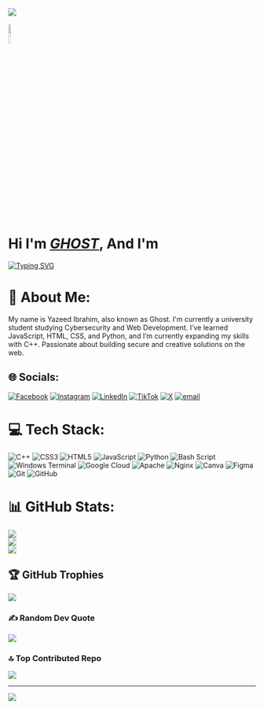   <img src="https://dl.dropbox.com/scl/fi/4b4xwrb7o5k9b3xg4crv6/hacker.jpeg?rlkey=n8h7qbiisp6p6opmyw6gs3bi6&st=v0ui5j2n&dl=0">
<br><br> <img src="https://dl.dropbox.com/scl/fi/bnl9ycv5mpdcxchixietq/yadhu-yAHgEFKTEds-unsplash.jpg?rlkey=c40hxyioee62qa4bur3xjv19l&st=f5nyju6a&dl=0" width="10%" height="10%">

#

<h1>Hi I'm <i><a href="https://github.com/Yazeedibrahim" rel="nofollow"><b>GHOST</b></i></a>, And I'm</h1>
<a href="https://git.io/typing-svg"><img src="https://readme-typing-svg.herokuapp.com?font=Fira+Code&pause=1000&color=3FF72C&background=000000&width=435&lines=A+Cyber+Security+Engineer;A+Website+Developer;A+Software+Developer;A+Writer" alt="Typing SVG" /></a>

# 💫 About Me:
 My name is Yazeed Ibrahim, also known as Ghost. I'm currently a university student studying Cybersecurity and Web Development. I’ve learned JavaScript, HTML, CSS, and Python, and I’m currently expanding my skills with C++. Passionate about building secure and creative solutions on the web.


## 🌐 Socials:
[![Facebook](https://img.shields.io/badge/Facebook-%231877F2.svg?logo=Facebook&logoColor=white)](https://facebook.com/https://www.facebook.com/profile.php?id=61570858050365) [![Instagram](https://img.shields.io/badge/Instagram-%23E4405F.svg?logo=Instagram&logoColor=white)](https://instagram.com/https://www.instagram.com/invites/contact/?igsh=1ou3ex9n7zvq2&utm_content=pk8zzt4) [![LinkedIn](https://img.shields.io/badge/LinkedIn-%230077B5.svg?logo=linkedin&logoColor=white)](https://linkedin.com/in/https://www.linkedin.com/in/yazeed-ibrahim-423ba5262?utm_source=share&utm_campaign=share_via&utm_content=profile&utm_medium=android_app) [![TikTok](https://img.shields.io/badge/TikTok-%23000000.svg?logo=TikTok&logoColor=white)](https://tiktok.com/@@yazeedlildude) [![X](https://img.shields.io/badge/X-black.svg?logo=X&logoColor=white)](https://x.com/https://x.com/AbrahamYazeed?t=ySDW-PtjFdtXq63iWBPq8w&s=09) [![email](https://img.shields.io/badge/Email-D14836?logo=gmail&logoColor=white)](mailto:yazeedibrahim029@gmail.com) 

# 💻 Tech Stack:
![C++](https://img.shields.io/badge/c++-%2300599C.svg?style=for-the-badge&logo=c%2B%2B&logoColor=white) ![CSS3](https://img.shields.io/badge/css3-%231572B6.svg?style=for-the-badge&logo=css3&logoColor=white) ![HTML5](https://img.shields.io/badge/html5-%23E34F26.svg?style=for-the-badge&logo=html5&logoColor=white) ![JavaScript](https://img.shields.io/badge/javascript-%23323330.svg?style=for-the-badge&logo=javascript&logoColor=%23F7DF1E) ![Python](https://img.shields.io/badge/python-3670A0?style=for-the-badge&logo=python&logoColor=ffdd54) ![Bash Script](https://img.shields.io/badge/bash_script-%23121011.svg?style=for-the-badge&logo=gnu-bash&logoColor=white) ![Windows Terminal](https://img.shields.io/badge/Windows%20Terminal-%234D4D4D.svg?style=for-the-badge&logo=windows-terminal&logoColor=white) ![Google Cloud](https://img.shields.io/badge/GoogleCloud-%234285F4.svg?style=for-the-badge&logo=google-cloud&logoColor=white) ![Apache](https://img.shields.io/badge/apache-%23D42029.svg?style=for-the-badge&logo=apache&logoColor=white) ![Nginx](https://img.shields.io/badge/nginx-%23009639.svg?style=for-the-badge&logo=nginx&logoColor=white) ![Canva](https://img.shields.io/badge/Canva-%2300C4CC.svg?style=for-the-badge&logo=Canva&logoColor=white) ![Figma](https://img.shields.io/badge/figma-%23F24E1E.svg?style=for-the-badge&logo=figma&logoColor=white) ![Git](https://img.shields.io/badge/git-%23F05033.svg?style=for-the-badge&logo=git&logoColor=white) ![GitHub](https://img.shields.io/badge/github-%23121011.svg?style=for-the-badge&logo=github&logoColor=white)
# 📊 GitHub Stats:
![](https://github-readme-stats.vercel.app/api?username=Yazeedibrahim&theme=dark&hide_border=false&include_all_commits=false&count_private=false)<br/>
![](https://nirzak-streak-stats.vercel.app/?user=Yazeedibrahim&theme=dark&hide_border=false)<br/>
![](https://github-readme-stats.vercel.app/api/top-langs/?username=Yazeedibrahim&theme=dark&hide_border=false&include_all_commits=false&count_private=false&layout=compact)

## 🏆 GitHub Trophies
![](https://github-profile-trophy.vercel.app/?username=Yazeedibrahim&theme=radical&no-frame=false&no-bg=false&margin-w=4)

### ✍️ Random Dev Quote
![](https://quotes-github-readme.vercel.app/api?type=horizontal&theme=radical)

### 🔝 Top Contributed Repo
![](https://github-contributor-stats.vercel.app/api?username=Yazeedibrahim&limit=5&theme=radical&combine_all_yearly_contributions=true)

---
[![](https://visitcount.itsvg.in/api?id=Yazeedibrahim&icon=4&color=10)](https://visitcount.itsvg.in)

<!-- Proudly created with GPRM ( https://gprm.itsvg.in ) -->